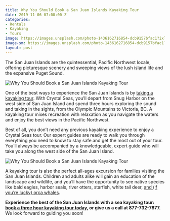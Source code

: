 ```yaml
---
title: Why You Should Book a San Juan Islands Kayaking Tour
date: 2019-11-06 07:00:00 Z
categories:
- Rentals
- Kayaking
- Tours
image: https://images.unsplash.com/photo-1436162716854-dcb9157bfac1?ixlib=rb-1.2.1&auto=format&fit=crop&w=1050&q=80
image-sm: https://images.unsplash.com/photo-1436162716854-dcb9157bfac1?ixlib=rb-1.2.1&auto=format&fit=crop&w=500&q=60
layout: post
---
```


The San Juan Islands are the quintessential, Pacific Northwest locale, offering picturesque scenery and sweeping views of the lush island life and the expansive Puget Sound.

![Why You Should Book a San Juan Islands Kayaking Tour](%7B%7Bsite.baseurl%7D%7D/uploads/IMG_4559-blog-2-1.jpg "Why You Should Book a San Juan Islands Kayaking Tour")

One of the best ways to experience the San Juan Islands is by [taking a kayaking tour](https://www.crystalseas.com/cs-sj-tour-3hour.htm). With Crystal Seas, you’ll depart from Snug Harbor on the west side of San Juan Island and spend three hours exploring the sound and taking in the sights, from the Olympic Mountains to Victoria, BC. A kayaking tour mixes recreation with relaxation as you navigate the waters and enjoy the best views in the Pacific Northwest.

Best of all, you don’t need any previous kayaking experience to enjoy a Crystal Seas tour. Our expert guides are ready to walk you through everything you need to know to stay safe and get the most out of your tour. You’ll always be accompanied by a knowledgeable, expert guide who will take you along the west side of the San Juan Island.

![Why You Should Book a San Juan Islands Kayaking Tour](%7B%7Bsite.baseurl%7D%7D/uploads/0028.jpg "Why You Should Book a San Juan Islands Kayaking Tour")

A kayaking tour is also the perfect all-ages excursion for families visiting the San Juan Islands. Children and adults alike will gain an education of the landscape and wildlife, and you’ll have the opportunity to see native species like bald eagles, harbor seals, river otters, starfish, white tail deer, [and (if you’re lucky) orca whales](https://www.crystalseas.com/guide/2018/04/09/canoing-puget-sound-orcas/).

**Experience the best of the San Juan Islands with a sea kayaking tour:** **[book a three hour kayaking tour today](https://www.crystalseas.com/cs-sj-tour-3hour.htm), or give us a call at 877-732-7877.** We look forward to guiding you soon!